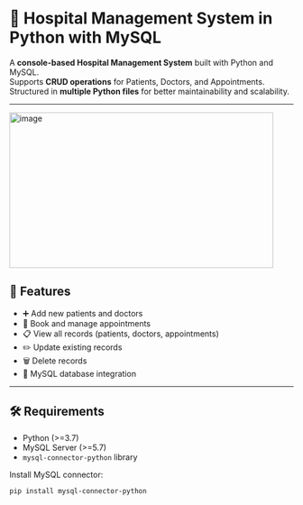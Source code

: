 # 🏥 Hospital Management System in Python with MySQL

A **console-based Hospital Management System** built with Python and MySQL.  
Supports **CRUD operations** for Patients, Doctors, and Appointments.  
Structured in **multiple Python files** for better maintainability and scalability.

---

<img width="468" height="276" alt="image" src="https://github.com/user-attachments/assets/d4686280-3763-4b75-963c-74855863bf4d" />

## 📌 Features
- ➕ Add new patients and doctors  
- 📅 Book and manage appointments  
- 📋 View all records (patients, doctors, appointments)  
- ✏️ Update existing records  
- 🗑️ Delete records  
- 💾 MySQL database integration  

---

## 🛠 Requirements
- Python (>=3.7)  
- MySQL Server (>=5.7)  
- `mysql-connector-python` library  

Install MySQL connector:
```bash
pip install mysql-connector-python

